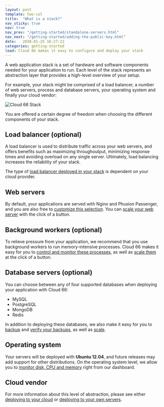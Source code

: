 ```yaml
---
layout: post
template: two-col
title:  "What is a stack?"
nav_sticky: true
nav: true
nav_prev: "/getting-started/standalone-servers.html"
nav_next: "/getting-started/adding-the-public-key.html"
date:   2038-01-25 16:27:22
categories: getting-started
lead: Cloud 66 makes it easy to configure and deploy your stack
---
```


A web application stack is a set of hardware and software components needed for your application to run. Each level of the stack represents an abstraction layer that provides a high-level overview of your setup.

For example, your stack might be comprised of a load balancer, a number of web servers, process and database servers, your operating system and finally your cloud vendor:

![Cloud 66 Stack](http://cdn.cloud66.com.s3.amazonaws.com/images/help/cloud66_stack.png)

You are offered a certain degree of freedom when choosing the different components of your stack.

## Load balancer (optional)
A load balancer is used to distribute traffic across your web servers, and offers benefits such as maximizing throughoutput, minimizing response times and avoiding overload on any single server. Ultimately, load balancing increases the reliability of your stack.

The type of [load balancer deployed in your stack](LINK) is dependent on your cloud provider.

## Web servers
By default, your applications are served with Nginx and Phusion Passenger, and you are also free to [customize this selection](LINK). You can [scale your web server](LINK) with the click of a button.

## Background workers (optional)
To relieve pressure from your application, we recommend that you use background workers to run memory-intensive processes. Cloud 66 makes it easy for you to [control and monitor these processes](LINK), as well as [scale them](LINK) at the click of a button.

## Database servers (optional)
You can choose between any of four supported databases when deploying your application with Cloud 66:

- MySQL
- PostgreSQL
- MongoDB
- Redis

In addition to deploying these databases, we also make it easy for you to [backup](LINK) and [verify your backups](LINK), as well as [scale](LINK).

## Operating system
Your servers will be deployed with <b>Ubuntu 12.04</b>, and future releases may add support for other distributions. On the operating system level, we allow you to [monitor disk, CPU and memory](LINK) right from our dashboard.

## Cloud vendor
For more information about this level of abstraction, please see either [deploying to your cloud](LINK) or [deploying to your own servers](LINK).